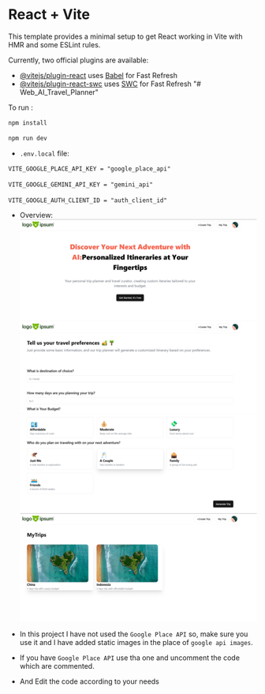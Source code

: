 # React + Vite

This template provides a minimal setup to get React working in Vite with HMR and some ESLint rules.

Currently, two official plugins are available:

- [@vitejs/plugin-react](https://github.com/vitejs/vite-plugin-react/blob/main/packages/plugin-react/README.md) uses [Babel](https://babeljs.io/) for Fast Refresh
- [@vitejs/plugin-react-swc](https://github.com/vitejs/vite-plugin-react-swc) uses [SWC](https://swc.rs/) for Fast Refresh
"# Web_AI_Travel_Planner" 


To run :

```bash
npm install
```

```bash
npm run dev
```

- `.env.local` file:
```plaintext
VITE_GOOGLE_PLACE_API_KEY = "google_place_api"

VITE_GOOGLE_GEMINI_API_KEY = "gemini_api"

VITE_GOOGLE_AUTH_CLIENT_ID = "auth_client_id"
```

- Overview:
![Alt text](images/landing_page.png)
![Alt text](images/create_plan1.png)
![Alt text](images/create_plan2.png)
![Alt text](images/my_trip.png)


- In this project I have not used the `Google Place API` so, make sure you use it and I have added static images in the place of `google api images`.

- If you have `Google Place API` use tha one and uncomment the code which are commented.

- And Edit the code according to your needs

